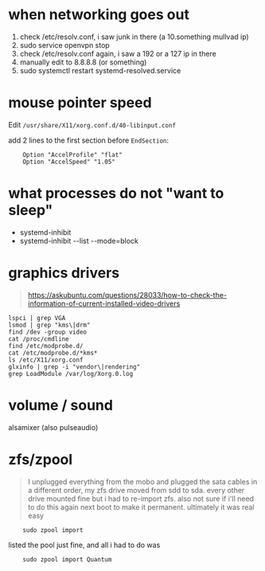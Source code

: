 # when networking goes out
1. check /etc/resolv.conf, i saw junk in there (a 10.something mullvad ip)
2.
    sudo service openvpn stop
3. check /etc/resolv.conf again, i saw a 192 or a 127 ip in there
4. manually edit to 8.8.8.8 (or something)
5.
    sudo systemctl restart systemd-resolved.service

# mouse pointer speed
Edit `/usr/share/X11/xorg.conf.d/40-libinput.conf`

add 2 lines to the first section before `EndSection`:

```
    Option "AccelProfile" "flat"
    Option "AccelSpeed" "1.05"
```

# what processes do not "want to sleep"
- systemd-inhibit
- systemd-inhibit --list --mode=block


# graphics drivers

> https://askubuntu.com/questions/28033/how-to-check-the-information-of-current-installed-video-drivers

    lspci | grep VGA
    lsmod | grep "kms\|drm"
    find /dev -group video
    cat /proc/cmdline
    find /etc/modprobe.d/
    cat /etc/modprobe.d/*kms*
    ls /etc/X11/xorg.conf
    glxinfo | grep -i "vendor\|rendering"
    grep LoadModule /var/log/Xorg.0.log

# volume / sound

alsamixer
(also pulseaudio)

# zfs/zpool

> I unplugged everything from the mobo and plugged the sata cables in a different order, my zfs drive moved from sdd to sda. every other drive mounted fine but i had to re-import zfs. also not sure if i'll need to do this again next boot to make it permanent. ultimately it was real easy

```
    sudo zpool import
```

listed the pool just fine, and all i had to do was

```
    sudo zpool import Quantum
```


